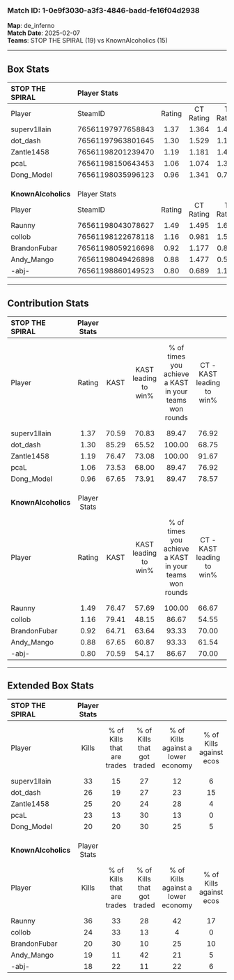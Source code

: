### Match ID: 1-0e9f3030-a3f3-4846-badd-fe16f04d2938  
**Map**: de_inferno  
**Match Date**: 2025-02-07  
**Teams**: STOP THE SPIRAL (19) vs KnownAlcoholics (15)  

---  

## Box Stats  

| **STOP THE SPIRAL** | Player Stats      |        |           |          |       |       |       |         |        |      |     |
| :- | :- | :-: | :-: | :-: | :-: | :-: | :-: | :-: | :-: | :-: | :-: |
| Player              | SteamID           | Rating | CT Rating | T Rating | KAST  |  ADR  | Kills | Assists | Deaths | K/D  | HS% |
| superv1llain        | 76561197977658843 |  1.37  |   1.364   |  1.406   | 70.59 | 86.5  |  33   |    7    |   22   | 1.50 | 18  |
| dot_dash            | 76561197963801645 |  1.30  |   1.529   |  1.174   | 85.29 | 76.6  |  26   |    7    |   20   | 1.30 | 38  |
| Zantle1458          | 76561198201239470 |  1.19  |   1.181   |  1.420   | 76.47 | 85.3  |  25   |    8    |   23   | 1.09 | 64  |
| pcaL                | 76561198150643453 |  1.06  |   1.074   |  1.317   | 73.53 | 88.1  |  23   |   12    |   28   | 0.82 | 73  |
| Dong_Model          | 76561198035996123 |  0.96  |   1.341   |  0.728   | 67.65 | 73.5  |  20   |   12    |   24   | 0.83 | 55  |
|                     |                   |        |           |          |       |       |       |         |        |      |     |
|                     |                   |        |           |          |       |       |       |         |        |      |     |
|                     |                   |        |           |          |       |       |       |         |        |      |     |
| **KnownAlcoholics** | Player Stats      |        |           |          |       |       |       |         |        |      |     |
| Player              | SteamID           | Rating | CT Rating | T Rating | KAST  |  ADR  | Kills | Assists | Deaths | K/D  | HS% |
| Raunny              | 76561198043078627 |  1.49  |   1.495   |  1.634   | 76.47 | 101.7 |  36   |    6    |   25   | 1.44 | 38  |
| collob              | 76561198122678118 |  1.16  |   0.981   |  1.561   | 79.41 | 79.2  |  24   |   11    |   24   | 1.00 | 54  |
| BrandonFubar        | 76561198059216698 |  0.92  |   1.177   |  0.886   | 64.71 | 75.3  |  20   |   10    |   25   | 0.80 | 70  |
| Andy_Mango          | 76561198049426898 |  0.88  |   1.477   |  0.564   | 67.65 | 77.8  |  19   |   12    |   28   | 0.68 | 15  |
| -abj-               | 76561198860149523 |  0.80  |   0.689   |  1.145   | 70.59 | 46.7  |  18   |    4    |   25   | 0.72 | 55  |
---  

## Contribution Stats  

| **STOP THE SPIRAL** | Player Stats |       |                      |                                                        |                           |                                                             |                          |                                                            |
| :- | :-: | :-: | :-: | :-: | :-: | :-: | :-: | :-: |
| Player              |    Rating    | KAST  | KAST leading to win% | % of times you achieve a KAST in your teams won rounds | CT - KAST leading to win% | CT - % of times you achieve a KAST in your teams won rounds | T - KAST leading to win% | T - % of times you achieve a KAST in your teams won rounds |
| superv1llain        |     1.37     | 70.59 |        70.83         |                         89.47                          |           76.92           |                            90.91                            |          63.64           |                           87.50                            |
| dot_dash            |     1.30     | 85.29 |        65.52         |                         100.00                         |           68.75           |                           100.00                            |          61.54           |                           100.00                           |
| Zantle1458          |     1.19     | 76.47 |        73.08         |                         100.00                         |           91.67           |                           100.00                            |          57.14           |                           100.00                           |
| pcaL                |     1.06     | 73.53 |        68.00         |                         89.47                          |           76.92           |                            90.91                            |          58.33           |                           87.50                            |
| Dong_Model          |     0.96     | 67.65 |        73.91         |                         89.47                          |           78.57           |                           100.00                            |          66.67           |                           75.00                            |
|                     |              |       |                      |                                                        |                           |                                                             |                          |                                                            |
|                     |              |       |                      |                                                        |                           |                                                             |                          |                                                            |
|                     |              |       |                      |                                                        |                           |                                                             |                          |                                                            |
| **KnownAlcoholics** | Player Stats |       |                      |                                                        |                           |                                                             |                          |                                                            |
| Player              |    Rating    | KAST  | KAST leading to win% | % of times you achieve a KAST in your teams won rounds | CT - KAST leading to win% | CT - % of times you achieve a KAST in your teams won rounds | T - KAST leading to win% | T - % of times you achieve a KAST in your teams won rounds |
| Raunny              |     1.49     | 76.47 |        57.69         |                         100.00                         |           66.67           |                           100.00                            |          50.00           |                           100.00                           |
| collob              |     1.16     | 79.41 |        48.15         |                         86.67                          |           54.55           |                            75.00                            |          43.75           |                           100.00                           |
| BrandonFubar        |     0.92     | 64.71 |        63.64         |                         93.33                          |           70.00           |                            87.50                            |          58.33           |                           100.00                           |
| Andy_Mango          |     0.88     | 67.65 |        60.87         |                         93.33                          |           61.54           |                           100.00                            |          60.00           |                           85.71                            |
| -abj-               |     0.80     | 70.59 |        54.17         |                         86.67                          |           70.00           |                            87.50                            |          42.86           |                           85.71                            |
---  

## Extended Box Stats  

| **STOP THE SPIRAL** | Player Stats |                            |                            |                                    |                         |                              |                                 |        |                             |                                     |                          |                               |                            |
| :- | :-: | :-: | :-: | :-: | :-: | :-: | :-: | :-: | :-: | :-: | :-: | :-: | :-: |
| Player              |    Kills     | % of Kills that are trades | % of Kills that got traded | % of Kills against a lower economy | % of Kills against ecos | % of Kills that are flawless | % of Kills that are close duels | Deaths | % of Deaths that get traded | % of Deaths against a lower economy | % of Deaths against ecos | % of Deaths that are flawless | % of Deaths that are close |
| superv1llain        |      33      |             15             |             27             |                 12                 |            6            |              76              |                0                |   22   |              5              |                 14                  |            5             |              77               |             5              |
| dot_dash            |      26      |             19             |             27             |                 23                 |           15            |              46              |               12                |   20   |             20              |                 10                  |            5             |              60               |             0              |
| Zantle1458          |      25      |             20             |             24             |                 28                 |            4            |              68              |                4                |   23   |             26              |                 13                  |            4             |              48               |             4              |
| pcaL                |      23      |             13             |             30             |                 13                 |            0            |              52              |               17                |   28   |             29              |                 14                  |            7             |              54               |             11             |
| Dong_Model          |      20      |             20             |             30             |                 25                 |            5            |              70              |                5                |   24   |             25              |                  8                  |            4             |              54               |             13             |
|                     |              |                            |                            |                                    |                         |                              |                                 |        |                             |                                     |                          |                               |                            |
|                     |              |                            |                            |                                    |                         |                              |                                 |        |                             |                                     |                          |                               |                            |
|                     |              |                            |                            |                                    |                         |                              |                                 |        |                             |                                     |                          |                               |                            |
| **KnownAlcoholics** | Player Stats |                            |                            |                                    |                         |                              |                                 |        |                             |                                     |                          |                               |                            |
| Player              |    Kills     | % of Kills that are trades | % of Kills that got traded | % of Kills against a lower economy | % of Kills against ecos | % of Kills that are flawless | % of Kills that are close duels | Deaths | % of Deaths that get traded | % of Deaths against a lower economy | % of Deaths against ecos | % of Deaths that are flawless | % of Deaths that are close |
| Raunny              |      36      |             33             |             28             |                 42                 |           17            |              72              |                6                |   25   |             24              |                 16                  |            4             |              60               |             12             |
| collob              |      24      |             33             |             13             |                 4                  |            0            |              50              |                8                |   24   |             33              |                  8                  |            4             |              63               |             8              |
| BrandonFubar        |      20      |             30             |             10             |                 25                 |           10            |              55              |                5                |   25   |             24              |                 16                  |            4             |              52               |             4              |
| Andy_Mango          |      19      |             11             |             42             |                 21                 |            5            |              47              |               11                |   28   |             25              |                 14                  |            4             |              54               |             11             |
| -abj-               |      18      |             22             |             11             |                 22                 |            6            |              56              |                6                |   25   |             32              |                  8                  |            0             |              92               |             0              |
